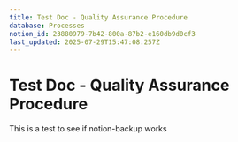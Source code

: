 ```yaml
---
title: Test Doc - Quality Assurance Procedure
database: Processes
notion_id: 23880979-7b42-800a-87b2-e160db9d0cf3
last_updated: 2025-07-29T15:47:08.257Z
---
```


# Test Doc - Quality Assurance Procedure


This is a test to see if notion-backup works

